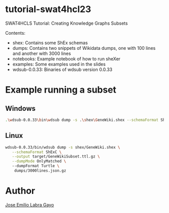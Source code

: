# tutorial-swat4hcl23
SWAT4HCLS Tutorial: Creating Knowledge Graphs Subsets

Contents:

- shex: Contains some ShEx schemas
- dumps: Contains two snippets of Wikidata dumps, one with 100 lines and another with 3000 lines
- notebooks: Example notebook of how to run sheXer
- examples: Some examples used in the slides
- wdsub-0.0.33: Binaries of wdsub version 0.0.33

# Example running a subset

## Windows

```sh
.\wdsub-0.0.33\bin\wdsub dump -s .\shex\GeneWiki.shex --schemaFormat ShExC -o target/GeneWikiSubset.ttl.gz --dumpMode OnlyMatched --dumpFormat Turtle .\dumps\3000lines.json.gz
```

## Linux

```sh
wdsub-0.0.33/bin/wdsub dump -s shex/GeneWiki.shex \
   --schemaFormat ShExC \
   --output target/GeneWikiSubset.ttl.gz \
   --dumpMode OnlyMatched \ 
   --dumpFormat Turtle \
    dumps/3000lines.json.gz
```
# Author

[Jose Emilio Labra Gayo](http://labra.weso.es)